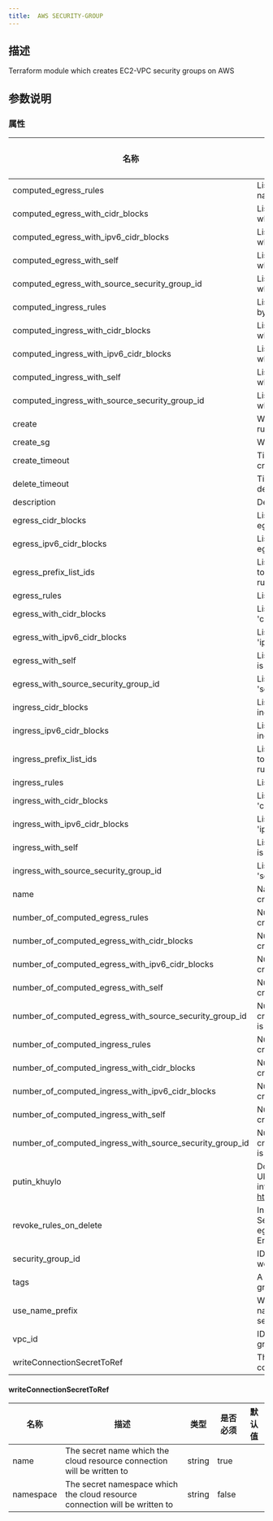 ```yaml
---
title:  AWS SECURITY-GROUP
---
```


## 描述

Terraform module which creates EC2-VPC security groups on AWS

## 参数说明


### 属性

 名称 | 描述 | 类型 | 是否必须 | 默认值 
 ------------ | ------------- | ------------- | ------------- | ------------- 
 computed_egress_rules | List of computed egress rules to create by name | list(string) | false |  
 computed_egress_with_cidr_blocks | List of computed egress rules to create where 'cidr_blocks' is used | list(map(string)) | false |  
 computed_egress_with_ipv6_cidr_blocks | List of computed egress rules to create where 'ipv6_cidr_blocks' is used | list(map(string)) | false |  
 computed_egress_with_self | List of computed egress rules to create where 'self' is defined | list(map(string)) | false |  
 computed_egress_with_source_security_group_id | List of computed egress rules to create where 'source_security_group_id' is used | list(map(string)) | false |  
 computed_ingress_rules | List of computed ingress rules to create by name | list(string) | false |  
 computed_ingress_with_cidr_blocks | List of computed ingress rules to create where 'cidr_blocks' is used | list(map(string)) | false |  
 computed_ingress_with_ipv6_cidr_blocks | List of computed ingress rules to create where 'ipv6_cidr_blocks' is used | list(map(string)) | false |  
 computed_ingress_with_self | List of computed ingress rules to create where 'self' is defined | list(map(string)) | false |  
 computed_ingress_with_source_security_group_id | List of computed ingress rules to create where 'source_security_group_id' is used | list(map(string)) | false |  
 create | Whether to create security group and all rules | bool | false |  
 create_sg | Whether to create security group | bool | false |  
 create_timeout | Time to wait for a security group to be created | string | false |  
 delete_timeout | Time to wait for a security group to be deleted | string | false |  
 description | Description of security group | string | false |  
 egress_cidr_blocks | List of IPv4 CIDR ranges to use on all egress rules | list(string) | false |  
 egress_ipv6_cidr_blocks | List of IPv6 CIDR ranges to use on all egress rules | list(string) | false |  
 egress_prefix_list_ids | List of prefix list IDs (for allowing access to VPC endpoints) to use on all egress rules | list(string) | false |  
 egress_rules | List of egress rules to create by name | list(string) | false |  
 egress_with_cidr_blocks | List of egress rules to create where 'cidr_blocks' is used | list(map(string)) | false |  
 egress_with_ipv6_cidr_blocks | List of egress rules to create where 'ipv6_cidr_blocks' is used | list(map(string)) | false |  
 egress_with_self | List of egress rules to create where 'self' is defined | list(map(string)) | false |  
 egress_with_source_security_group_id | List of egress rules to create where 'source_security_group_id' is used | list(map(string)) | false |  
 ingress_cidr_blocks | List of IPv4 CIDR ranges to use on all ingress rules | list(string) | false |  
 ingress_ipv6_cidr_blocks | List of IPv6 CIDR ranges to use on all ingress rules | list(string) | false |  
 ingress_prefix_list_ids | List of prefix list IDs (for allowing access to VPC endpoints) to use on all ingress rules | list(string) | false |  
 ingress_rules | List of ingress rules to create by name | list(string) | false |  
 ingress_with_cidr_blocks | List of ingress rules to create where 'cidr_blocks' is used | list(map(string)) | false |  
 ingress_with_ipv6_cidr_blocks | List of ingress rules to create where 'ipv6_cidr_blocks' is used | list(map(string)) | false |  
 ingress_with_self | List of ingress rules to create where 'self' is defined | list(map(string)) | false |  
 ingress_with_source_security_group_id | List of ingress rules to create where 'source_security_group_id' is used | list(map(string)) | false |  
 name | Name of security group - not required if create_sg is false | string | false |  
 number_of_computed_egress_rules | Number of computed egress rules to create by name | number | false |  
 number_of_computed_egress_with_cidr_blocks | Number of computed egress rules to create where 'cidr_blocks' is used | number | false |  
 number_of_computed_egress_with_ipv6_cidr_blocks | Number of computed egress rules to create where 'ipv6_cidr_blocks' is used | number | false |  
 number_of_computed_egress_with_self | Number of computed egress rules to create where 'self' is defined | number | false |  
 number_of_computed_egress_with_source_security_group_id | Number of computed egress rules to create where 'source_security_group_id' is used | number | false |  
 number_of_computed_ingress_rules | Number of computed ingress rules to create by name | number | false |  
 number_of_computed_ingress_with_cidr_blocks | Number of computed ingress rules to create where 'cidr_blocks' is used | number | false |  
 number_of_computed_ingress_with_ipv6_cidr_blocks | Number of computed ingress rules to create where 'ipv6_cidr_blocks' is used | number | false |  
 number_of_computed_ingress_with_self | Number of computed ingress rules to create where 'self' is defined | number | false |  
 number_of_computed_ingress_with_source_security_group_id | Number of computed ingress rules to create where 'source_security_group_id' is used | number | false |  
 putin_khuylo | Do you agree that Putin doesn't respect Ukrainian sovereignty and territorial integrity? More info: https://en.wikipedia.org/wiki/Putin_khuylo! | bool | false |  
 revoke_rules_on_delete | Instruct Terraform to revoke all of the Security Groups attached ingress and egress rules before deleting the rule itself. Enable for EMR. | bool | false |  
 security_group_id | ID of existing security group whose rules we will manage | string | false |  
 tags | A mapping of tags to assign to security group | map(string) | false |  
 use_name_prefix | Whether to use name_prefix or fixed name. Should be true to able to update security group name after initial creation | bool | false |  
 vpc_id | ID of the VPC where to create security group | string | false |  
 writeConnectionSecretToRef | The secret which the cloud resource connection will be written to | [writeConnectionSecretToRef](#writeConnectionSecretToRef) | false |  


#### writeConnectionSecretToRef

 名称 | 描述 | 类型 | 是否必须 | 默认值 
 ------------ | ------------- | ------------- | ------------- | ------------- 
 name | The secret name which the cloud resource connection will be written to | string | true |  
 namespace | The secret namespace which the cloud resource connection will be written to | string | false |  
